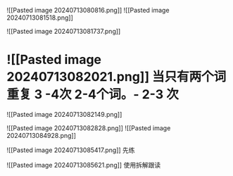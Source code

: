![[Pasted image 20240713080816.png]]
![[Pasted image 20240713081518.png]]

![[Pasted image 20240713081737.png]]


![[Pasted image 20240713082021.png]]
 当只有两个词 重复 3 -4次
 2-4个词。- 2-3 次
 =
![[Pasted image 20240713082149.png]]


![[Pasted image 20240713082828.png]]
![[Pasted image 20240713084928.png]]


![[Pasted image 20240713085417.png]]
先练


![[Pasted image 20240713085621.png]]
使用拆解跟读


